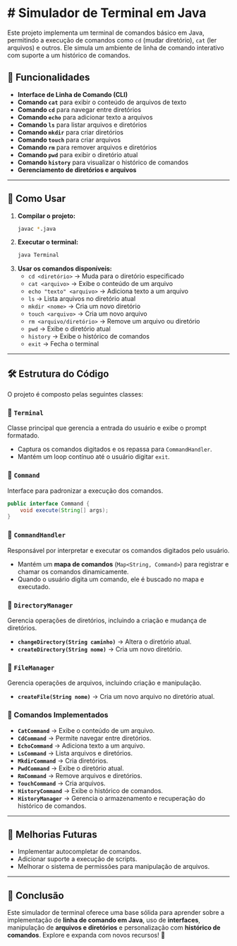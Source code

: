 # # Simulador de Terminal em Java

Este projeto implementa um terminal de comandos básico em Java, permitindo a execução de comandos como `cd` (mudar diretório), `cat` (ler arquivos) e outros. Ele simula um ambiente de linha de comando interativo com suporte a um histórico de comandos.

## 📌 Funcionalidades

- **Interface de Linha de Comando (CLI)**
- **Comando `cat`** para exibir o conteúdo de arquivos de texto
- **Comando `cd`** para navegar entre diretórios
- **Comando `echo`** para adicionar texto a arquivos
- **Comando `ls`** para listar arquivos e diretórios
- **Comando `mkdir`** para criar diretórios
- **Comando `touch`** para criar arquivos
- **Comando `rm`** para remover arquivos e diretórios
- **Comando `pwd`** para exibir o diretório atual
- **Comando `history`** para visualizar o histórico de comandos
- **Gerenciamento de diretórios e arquivos**

---

## 📜 Como Usar

1. **Compilar o projeto:**
   ```sh
   javac *.java
   ```
2. **Executar o terminal:**
   ```sh
   java Terminal
   ```
3. **Usar os comandos disponíveis:**
   - `cd <diretório>` → Muda para o diretório especificado
   - `cat <arquivo>` → Exibe o conteúdo de um arquivo
   - `echo "texto" <arquivo>` → Adiciona texto a um arquivo
   - `ls` → Lista arquivos no diretório atual
   - `mkdir <nome>` → Cria um novo diretório
   - `touch <arquivo>` → Cria um novo arquivo
   - `rm <arquivo/diretório>` → Remove um arquivo ou diretório
   - `pwd` → Exibe o diretório atual
   - `history` → Exibe o histórico de comandos
   - `exit` → Fecha o terminal

---

## 🛠 Estrutura do Código

O projeto é composto pelas seguintes classes:

### 🔹 `Terminal`
Classe principal que gerencia a entrada do usuário e exibe o prompt formatado.

- Captura os comandos digitados e os repassa para `CommandHandler`.
- Mantém um loop contínuo até o usuário digitar `exit`.

### 🔹 `Command`
Interface para padronizar a execução dos comandos.

```java
public interface Command {
    void execute(String[] args);
}
```

### 🔹 `CommandHandler`
Responsável por interpretar e executar os comandos digitados pelo usuário.

- Mantém um **mapa de comandos** (`Map<String, Command>`) para registrar e chamar os comandos dinamicamente.
- Quando o usuário digita um comando, ele é buscado no mapa e executado.

### 🔹 `DirectoryManager`
Gerencia operações de diretórios, incluindo a criação e mudança de diretórios.

- **`changeDirectory(String caminho)`** → Altera o diretório atual.
- **`createDirectory(String nome)`** → Cria um novo diretório.

### 🔹 `FileManager`
Gerencia operações de arquivos, incluindo criação e manipulação.

- **`createFile(String nome)`** → Cria um novo arquivo no diretório atual.

### 🔹 Comandos Implementados

- **`CatCommand`** → Exibe o conteúdo de um arquivo.
- **`CdCommand`** → Permite navegar entre diretórios.
- **`EchoCommand`** → Adiciona texto a um arquivo.
- **`LsCommand`** → Lista arquivos e diretórios.
- **`MkdirCommand`** → Cria diretórios.
- **`PwdCommand`** → Exibe o diretório atual.
- **`RmCommand`** → Remove arquivos e diretórios.
- **`TouchCommand`** → Cria arquivos.
- **`HistoryCommand`** → Exibe o histórico de comandos.
- **`HistoryManager`** → Gerencia o armazenamento e recuperação do histórico de comandos.

---

## 🚀 Melhorias Futuras
- Implementar autocompletar de comandos.
- Adicionar suporte a execução de scripts.
- Melhorar o sistema de permissões para manipulação de arquivos.

---

## 📌 Conclusão
Este simulador de terminal oferece uma base sólida para aprender sobre a implementação de **linha de comando em Java**, uso de **interfaces**, manipulação de **arquivos e diretórios** e personalização com **histórico de comandos**. Explore e expanda com novos recursos! 🚀


